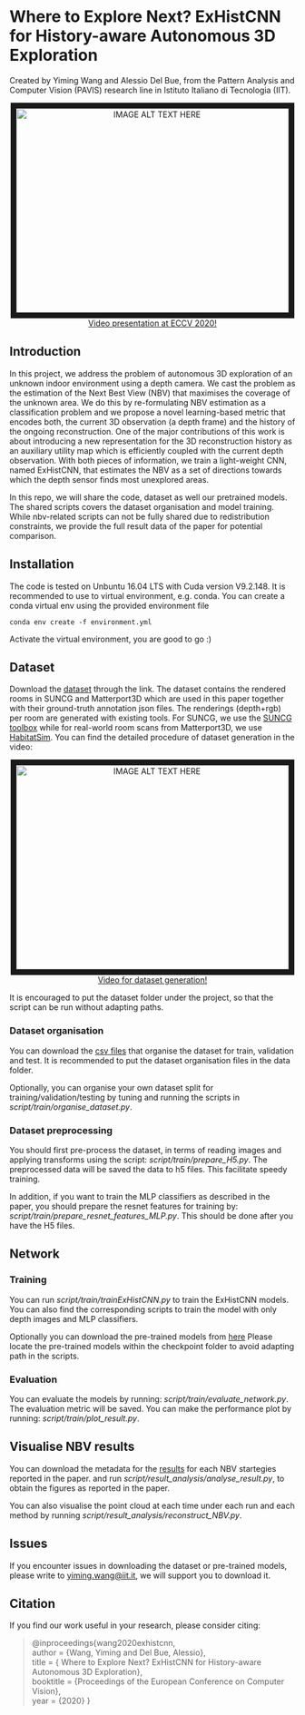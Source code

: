 # Where to Explore Next? ExHistCNN for History-aware Autonomous 3D Exploration

Created by Yiming Wang and Alessio Del Bue, from the Pattern Analysis and Computer Vision (PAVIS) research line in Istituto Italiano di Tecnologia (IIT).

<p align="center">
  <a href="http://www.youtube.com/watch?feature=player_embedded&v=r_YE-oIccxQ
" target="_blank"><img src="http://img.youtube.com/vi/r_YE-oIccxQ/0.jpg" 
alt="IMAGE ALT TEXT HERE" width="480" height="360" border="10" /></a> </br>
  <a href="http://www.youtube.com/watch?v=r_YE-oIccxQ">Video presentation at ECCV 2020!</a>
</p>


## Introduction
In this project, we address the problem of autonomous 3D exploration of an unknown indoor environment using a depth camera. We cast the problem as the estimation of the Next Best View (NBV) that maximises the coverage of the unknown area. We do this by re-formulating NBV estimation as a classification problem and we propose a novel learning-based metric that encodes both, the current 3D observation (a depth frame) and the history of the ongoing reconstruction. One of the major contributions of this work is about introducing a new representation for the 3D reconstruction history as an auxiliary utility map which is efficiently coupled with the current depth observation. With both pieces of information, we train a light-weight CNN, named ExHistCNN, that estimates the NBV as a set of directions towards which the depth sensor finds most unexplored areas. 

In this repo, we will share the code, dataset as well our pretrained models. The shared scripts covers the dataset organisation and model training. While nbv-related scripts can not be fully shared due to redistribution constraints, we provide the full result data of the paper for potential comparison.


## Installation
The code is tested on Unbuntu 16.04 LTS with Cuda version V9.2.148. It is recommended to use to virtual environment, e.g. conda. You can create a conda virtual env using the provided environment file

`conda env create -f environment.yml`

Activate the virtual environment, you are good to go :)

## Dataset

Download the <a href="https://istitutoitalianotecnologia-my.sharepoint.com/:u:/g/personal/yiming_wang_iit_it/EWReM9pGq1NOop3jxORE_S8BT9bkGg27uJUzLvdOHq6AfA?e=tbwQiw">dataset</a> through the link.
The dataset contains the rendered rooms in SUNCG and Matterport3D which are used in this paper together with their ground-truth annotation json files.
The renderings (depth+rgb) per room are generated with existing tools. For SUNCG, we use the [SUNCG toolbox](https://github.com/tinytangent/SUNCGtoolbox) while for real-world room scans from Matterport3D, we use [HabitatSim](https://github.com/facebookresearch/habitat-sim).
You can find the detailed procedure of dataset generation in the video:
<p align="center">
  <a href="https://www.youtube.com/watch?v=m1UtcLF0GpE" target="_blank"><img src="http://img.youtube.com/vi/m1UtcLF0GpE/0.jpg"
alt="IMAGE ALT TEXT HERE" width="480" height="360" border="10" /></a> </br>
  <a href="https://www.youtube.com/watch?v=m1UtcLF0GpE">Video for dataset generation!</a>
</p>

It is encouraged to put the dataset folder under the project, so that the script can be run without adapting paths.

### Dataset organisation
You can download the [csv files](https://istitutoitalianotecnologia-my.sharepoint.com/:u:/g/personal/yiming_wang_iit_it/Ec1AvAnEpehLgOWY2E3ZEJUB3gkNDVAUcxaGJkNzJDxj-Q?e=SK9rde) that organise the dataset for train, validation and test.
It is recommended to put the dataset organisation files in the data folder.

Optionally, you can organise your own dataset split for training/validation/testing by tuning and running the scripts in *script/train/organise_dataset.py*.

### Dataset preprocessing
You should first pre-process the dataset, in terms of reading images and applying transforms using the script: *script/train/prepare_H5.py*.
The preprocessed data will be saved the data to h5 files. This facilitate speedy training.

In addition, if you want to train the MLP classifiers as described in the paper, you should prepare the resnet features for training by: *script/train/prepare_resnet_features_MLP.py*.
This should be done after you have the H5 files.

## Network
### Training
You can run *script/train/trainExHistCNN.py* to train the ExHistCNN models. You can also find the corresponding scripts to train the model with only depth images and MLP classifiers.

Optionally you can download the pre-trained models from [here](https://istitutoitalianotecnologia-my.sharepoint.com/:u:/g/personal/yiming_wang_iit_it/EUBOjPb27VFOsNSuF7b8__EBoQ5WemMzOOxSJxdHyrnGAg?e=sx8InO)
Please locate the pre-trained models within the checkpoint folder to avoid adapting path in the scripts.

### Evaluation
You can evaluate the models by running: *script/train/evaluate_network.py*. The evaluation metric will be saved.
You can make the performance plot by running: *script/train/plot_result.py*.

## Visualise NBV results
You can download the metadata for the [results](https://istitutoitalianotecnologia-my.sharepoint.com/:u:/g/personal/yiming_wang_iit_it/EQ9TTdvz-f1MpV2OEjpJ6ksBw_icmt5N6Uq9nUg41RUDKQ?e=wcUOIE) for each NBV startegies reported in the paper.
and run *script/result_analysis/analyse_result.py*, to obtain the figures as reported in the paper.

You can also visualise the point cloud at each time under each run and each method by running *script/result_analysis/reconstruct_NBV.py*.
## Issues
If you encounter issues in downloading the dataset or pre-trained models, please write to yiming.wang@iit.it, we will support you to download it.

## Citation
If you find our work useful in your research, please consider citing:
> @inproceedings{wang2020exhistcnn,\
    author = {Wang, Yiming and Del Bue, Alessio},\
    title = { Where to Explore Next? ExHistCNN for History-aware Autonomous 3D Exploration},\
    booktitle = {Proceedings of the European Conference on Computer Vision},\
    year = {2020}
}



